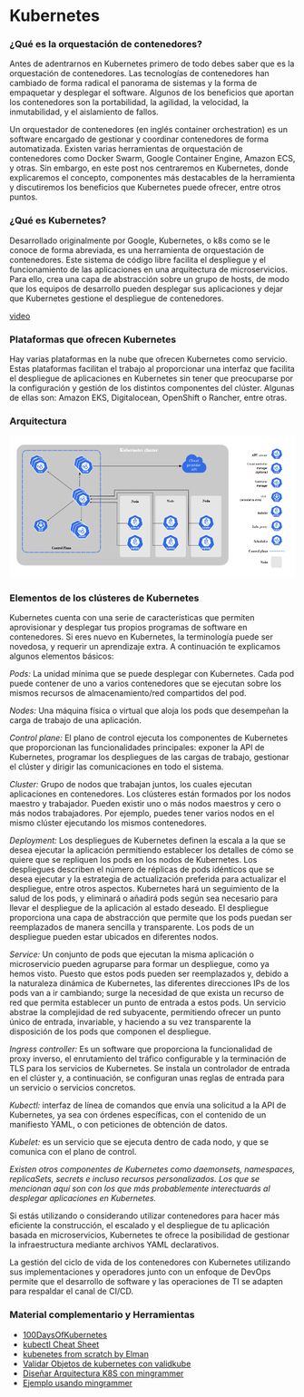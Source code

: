 # Kubernetes

### ¿Qué es la orquestación de contenedores?
Antes de adentrarnos en Kubernetes primero de todo debes saber que es la orquestación de contenedores. Las tecnologías de contenedores han cambiado de forma radical el panorama de sistemas y la forma de empaquetar y desplegar el software. Algunos de los beneficios que aportan los contenedores son la portabilidad, la agilidad, la velocidad, la inmutabilidad, y el aislamiento de fallos.

Un orquestador de contenedores (en inglés container orchestration) es un software encargado de gestionar y coordinar contenedores de forma automatizada. Existen varias herramientas de orquestación de contenedores como Docker Swarm, Google Container Engine, Amazon ECS, y otras. Sin embargo, en este post nos centraremos en Kubernetes, donde explicaremos el concepto, componentes más destacables de la herramienta y discutiremos los beneficios que Kubernetes puede ofrecer, entre otros puntos.

### ¿Qué es Kubernetes?
Desarrollado originalmente por Google, Kubernetes, o k8s como se le conoce de forma abreviada, es una herramienta de orquestación de contenedores. Este sistema de código libre facilita el despliegue y el funcionamiento de las aplicaciones en una arquitectura de microservicios. Para ello, crea una capa de abstracción sobre un grupo de hosts, de modo que los equipos de desarrollo pueden desplegar sus aplicaciones y dejar que Kubernetes gestione el despliegue de contenedores.

[video](https://youtu.be/cC46cg5FFAM)

### Plataformas que ofrecen Kubernetes

Hay varias plataformas en la nube que ofrecen Kubernetes como servicio. Estas plataformas facilitan el trabajo al proporcionar una interfaz que facilita el despliegue de aplicaciones en Kubernetes sin tener que preocuparse por la configuración y gestión de los distintos componentes del clúster. Algunas de ellas son: Amazon EKS, Digitalocean, OpenShift o Rancher, entre otras.

### Arquitectura
![](Arquitectura.png)

### Elementos de los clústeres de Kubernetes
Kubernetes cuenta con una serie de características que permiten aprovisionar y desplegar tus propios programas de software en contenedores. Si eres nuevo en Kubernetes, la terminología puede ser novedosa, y requerir un aprendizaje extra. A continuación te explicamos algunos elementos básicos: 

*Pods:* La unidad mínima que se puede desplegar con Kubernetes. Cada pod puede contener de uno a varios contenedores que se ejecutan sobre los mismos recursos de almacenamiento/red compartidos del pod.

*Nodes:* Una máquina física o virtual que aloja los pods que desempeñan la carga de trabajo de una aplicación. 

*Control plane:* El plano de control ejecuta los componentes de Kubernetes que proporcionan las funcionalidades principales: exponer la API de Kubernetes, programar los despliegues de las cargas de trabajo, gestionar el clúster y dirigir las comunicaciones en todo el sistema. 

*Cluster:* Grupo de nodos que trabajan juntos, los cuales ejecutan aplicaciones en contenedores. Los clústeres están formados por los nodos maestro y trabajador. Pueden existir uno o más nodos maestros y cero o más nodos trabajadores. Por ejemplo, puedes tener varios nodos en el mismo clúster ejecutando los mismos contenedores. 

*Deployment:* Los despliegues de Kubernetes definen la escala a la que se desea ejecutar la aplicación permitiendo establecer los detalles de cómo se quiere que se repliquen los pods en los nodos de Kubernetes. Los despliegues describen el número de réplicas de pods idénticos que se desea ejecutar y la estrategia de actualización preferida para actualizar el despliegue, entre otros aspectos. Kubernetes hará un seguimiento de la salud de los pods, y eliminará o añadirá pods según sea necesario para llevar el despliegue de la aplicación al estado deseado. El despliegue proporciona una capa de abstracción que permite que los pods puedan ser reemplazados de manera sencilla y transparente. Los pods de un despliegue pueden estar ubicados en diferentes nodos.

*Service:* Un conjunto de pods que ejecutan la misma aplicación o microservicio pueden agruparse para formar un despliegue, como ya hemos visto. Puesto que estos pods pueden ser reemplazados y, debido a la naturaleza dinámica de Kubernetes, las diferentes direcciones IPs de los pods van a ir cambiando; surge la necesidad de que exista un recurso de red que permita establecer un punto de entrada a estos pods. Un servicio abstrae la complejidad de red subyacente, permitiendo ofrecer un punto único de entrada, invariable, y haciendo a su vez transparente la disposición de los pods que componen el despliegue.

*Ingress controller:* Es un software que proporciona la funcionalidad de proxy inverso, el enrutamiento del tráfico configurable y la terminación de TLS para los servicios de Kubernetes. Se instala un controlador de entrada en el clúster y, a continuación, se configuran unas reglas de entrada para un servicio o servicios concretos.

*Kubectl:* interfaz de línea de comandos que envía una solicitud a la API de Kubernetes, ya sea con órdenes específicas, con el contenido de un manifiesto YAML, o con peticiones de obtención de datos.

*Kubelet:* es un servicio que se ejecuta dentro de cada nodo, y que se comunica con el plano de control. 

*Existen otros componentes de Kubernetes como daemonsets, namespaces, replicaSets, secrets e incluso recursos personalizados. Los que se mencionan aquí son con los que más probablemente interectuarás al desplegar aplicaciones en Kubernetes.*

Si estás utilizando o considerando utilizar contenedores para hacer más eficiente la construcción, el escalado y el despliegue de tu aplicación basada en microservicios, Kubernetes te ofrece la posibilidad de gestionar la infraestructura mediante archivos YAML declarativos.

La gestión del ciclo de vida de los contenedores con Kubernetes utilizando sus implementaciones y operadores junto con un enfoque de DevOps permite que el desarrollo de software y las operaciones de TI se adapten para respaldar el canal de CI/CD. 

### Material complementario y Herramientas

- [100DaysOfKubernetes](https://100daysofkubernetes.io/)
- [kubectl Cheat Sheet](https://kubernetes.io/docs/reference/kubectl/cheatsheet/)
- [kubenetes from scratch by Elman ](./kubenetes-from-scratch.pdf)
- [Validar Objetos de kubernetes con validkube](https://validkube.com/)
- [Diseñar Arquitectura K8S con mingrammer ](https://diagrams.mingrammer.com/)
- [Ejemplo usando mingrammer](https://diagrams.mingrammer.com/docs/getting-started/examples#exposed-pod-with-3-replicas-on-kubernetes)